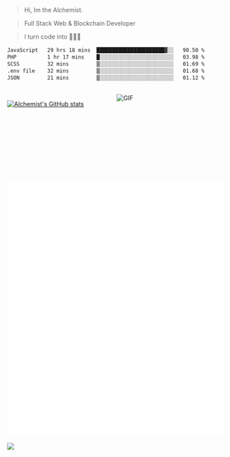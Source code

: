 > Hi, Im the Alchemist.

> Full Stack Web & Blockchain Developer

> I turn code into 💎💎💎

<!--START_SECTION:waka-->
```text
JavaScript   29 hrs 18 mins  ██████████████████████▓░░   90.50 % 
PHP          1 hr 17 mins    █░░░░░░░░░░░░░░░░░░░░░░░░   03.98 % 
SCSS         32 mins         ▒░░░░░░░░░░░░░░░░░░░░░░░░   01.69 % 
.env file    32 mins         ▒░░░░░░░░░░░░░░░░░░░░░░░░   01.68 % 
JSON         21 mins         ▒░░░░░░░░░░░░░░░░░░░░░░░░   01.12 % 
```
<!--END_SECTION:waka-->


<br />

<img align="right" alt="GIF" src="https://user-images.githubusercontent.com/5355808/139111924-210cc6fa-9fb1-4dac-929d-6324a5836a92.gif" width="250" height="200" />

[![Alchemist's GitHub stats](https://github-readme-stats.vercel.app/api?username=DrMaxis&show_icons=true&theme=outrun&count_private=true)](#)

![](https://raw.githubusercontent.com/DrMaxis/github-stats-transparent/output/generated/overview.svg)
![](https://raw.githubusercontent.com/DrMaxis/github-stats-transparent/output/generated/languages.svg)

 
<a href="https://count.getloli.com/"><img src="https://count.getloli.com/get/@:maxis-the-alchemist?theme=rule34"></a>
<!-- https://count.getloli.com/get/@alchemist?theme=rule34 -->
<br>


